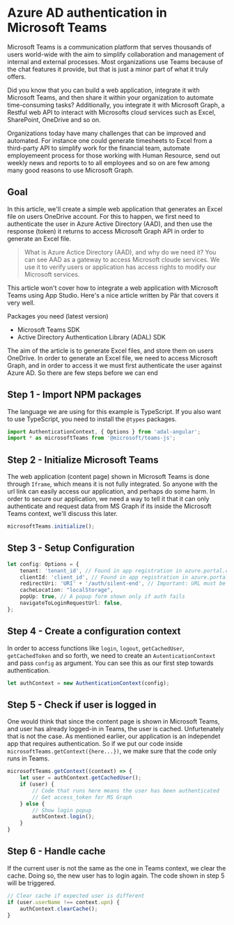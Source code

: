 # Azure AD authentication in Microsoft Teams

Microsoft Teams is a communication platform that serves thousands of users world-wide with the aim to simplify collaboration and management of internal and external processes. Most organizations use Teams because of the chat features it provide, but that is just a minor part of what it truly offers.

Did you know that you can build a web application, integrate it with Microsoft Teams, and then share it within your organization to automate time-consuming tasks? Additionally, you integrate it with Microsoft Graph, a Restful web API to interact with Microsofts cloud services such as Excel, SharePoint, OneDrive and so on.

Organizations today have many challenges that can be improved and automated.
For instance one could generate timesheets to Excel from a third-party API to simplify work for the financial team, automate employemeent process for those working with Human Resource, send out weekly news and reports to to all employees and so on are few among many good reasons to use Microsoft Graph.

## Goal
In this article, we'll create a simple web application that generates an Excel file on users OneDrive account. For this to happen, we first need to authenticate the user in Azure Active Directory (AAD), and then use the response (token) it returns to access Microsoft Graph API in order to generate an Excel file.

> What is Azure Actice Directory (AAD), and why do we need it? You can see AAD as a gateway to access Microsoft cloude services. We use it to verify users or application has access rights to modify our Microsoft services.

This article won't cover how to integrate a web application with Microsoft Teams using App Studio. Here's a nice article written by Pär that covers it very well.

Packages you need (latest version)
* Microsoft Teams SDK
* Active Directory Authentication Library (ADAL) SDK

The aim of the article is to generate Excel files, and store them on users OneDrive. In order to generate an Excel file, we need to access Microsoft Graph, and in order to access it we must first authenticate the user against Azure AD. So there are few steps before we can end


## Step 1 - Import NPM packages

The language we are using for this example is TypeScript. If you also want to use TypeScript, you need to install the `@types` packages.

```ts
import AuthenticationContext, { Options } from 'adal-angular';
import * as microsoftTeams from '@microsoft/teams-js';
```

## Step 2 - Initialize Microsoft Teams
The web application (content page) shown in Microsoft Teams is done through `Iframe`, which means it is not fully integrated. So anyone with the url link can easily access our application, and perhaps do some harm. In order to secure our application, we need a way to tell it that it can only authenticate and request data from MS Graph if its inside the Microsoft Teams context, we'll discuss this later.

```ts
microsoftTeams.initialize();
```

## Step 3 - Setup Configuration

```ts
let config: Options = {
    tenant: 'tenant_id', // Found in app registration in azure.portal.com
    clientId: 'client_id', // Found in app registration in azure.portal.com
    redirectUri: 'URI' + '/auth/silent-end', // Important: URL must be registered in Redirect URL otherwise it won't work.
    cacheLocation: "localStorage",
    popUp: true, // A popup form shown only if auth fails
    navigateToLoginRequestUrl: false,
};
```

## Step 4 - Create a configuration context

In order to access functions like `login`, `logout`, `getCachedUser`, `getCachedToken` and so forth, we need to create an `AutenticationContext` and pass `config` as argument. You can see this as our first step towards authentication.

```ts
let authContext = new AuthenticationContext(config);
```


## Step 5 - Check if user is logged in

One would think that since the content page is shown in Microsoft Teams, and user has already logged-in in Teams, the user is cached. Unfurtenately that is not the case. As mentioned earlier, our application is an independet app that requires authentication. So if we put our code inside `microsoftTeams.getContext({here...})`, we make sure that the code only runs in Teams.

```ts
microsoftTeams.getContext((context) => {
    let user = authContext.getCachedUser();
    if (user) {
        // Code that runs here means the user has been authenticated
        // Get access_token for MS Graph
    } else {
        // Show login popup
        authContext.login();
    }
}

```

## Step 6 - Handle cache

If the current user is not the same as the one in Teams context, we clear the cache. Doing so, the new user has to login again. The code shown in step 5 will be triggered.

```ts
// Clear cache if expected user is different
if (user.userName !== context.upn) {
    authContext.clearCache();
}
````






